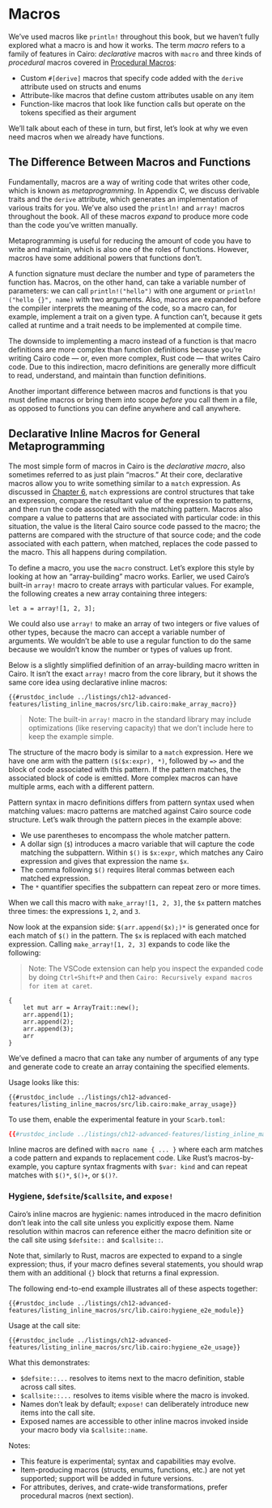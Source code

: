 # Macros

We’ve used macros like `println!` throughout this book, but we haven’t fully
explored what a macro is and how it works. The term _macro_ refers to a family
of features in Cairo: _declarative_ macros with `macro` and three kinds
of _procedural_ macros covered in [Procedural Macros](./ch12-10-procedural-macros.md):

- Custom `#[derive]` macros that specify code added with the `derive` attribute
  used on structs and enums
- Attribute-like macros that define custom attributes usable on any item
- Function-like macros that look like function calls but operate on the tokens
  specified as their argument

We’ll talk about each of these in turn, but first, let’s look at why we even
need macros when we already have functions.

## The Difference Between Macros and Functions

Fundamentally, macros are a way of writing code that writes other code, which
is known as _metaprogramming_. In Appendix C, we discuss derivable traits and the `derive`
attribute, which generates an implementation of various traits for you. We’ve
also used the `println!` and `array!` macros throughout the book. All of these
macros _expand_ to produce more code than the code you’ve written manually.

Metaprogramming is useful for reducing the amount of code you have to write and
maintain, which is also one of the roles of functions. However, macros have
some additional powers that functions don’t.

A function signature must declare the number and type of parameters the
function has. Macros, on the other hand, can take a variable number of
parameters: we can call `println!("hello")` with one argument or
`println!("hello {}", name)` with two arguments. Also, macros are expanded
before the compiler interprets the meaning of the code, so a macro can, for
example, implement a trait on a given type. A function can’t, because it gets
called at runtime and a trait needs to be implemented at compile time.

The downside to implementing a macro instead of a function is that macro definitions are more
complex than function definitions because you’re writing Cairo code — or, even more complex, Rust
code — that writes Cairo code. Due to this indirection, macro definitions are generally more
difficult to read, understand, and maintain than function definitions.

Another important difference between macros and functions is that you must
define macros or bring them into scope _before_ you call them in a file, as
opposed to functions you can define anywhere and call anywhere.

## Declarative Inline Macros for General Metaprogramming

The most simple form of macros in Cairo is the _declarative macro_, also sometimes referred to as
just plain “macros.” At their core, declarative macros allow you to write something similar to a
`match` expression. As discussed in [Chapter 6](./ch06-00-enums-and-pattern-matching.md), `match` expressions are control structures that
take an expression, compare the resultant value of the expression to patterns, and then run the code
associated with the matching pattern. Macros also compare a value to patterns that are associated
with particular code: in this situation, the value is the literal Cairo source code passed to the
macro; the patterns are compared with the structure of that source code; and the code associated
with each pattern, when matched, replaces the code passed to the macro. This all happens during
compilation.

To define a macro, you use the `macro` construct. Let’s explore this style by
looking at how an “array-building” macro works. Earlier, we used Cairo’s
built-in `array!` macro to create arrays with particular values. For example,
the following creates a new array containing three integers:

```cairo
let a = array![1, 2, 3];
```

We could also use `array!` to make an array of two integers or five values of
other types, because the macro can accept a variable number of arguments.
We wouldn’t be able to use a regular function to do the same because we
wouldn’t know the number or types of values up front.

Below is a slightly simplified definition of an array-building macro written in
Cairo. It isn’t the exact `array!` macro from the core library, but it shows
the same core idea using declarative inline macros:

```cairo
{{#rustdoc_include ../listings/ch12-advanced-features/listing_inline_macros/src/lib.cairo:make_array_macro}}
```

> Note: The built-in `array!` macro in the standard library may include
> optimizations (like reserving capacity) that we don’t include here to keep
> the example simple.

The structure of the macro body is similar to a `match` expression. Here we
have one arm with the pattern `($($x:expr), *)`, followed by `=>` and the
block of code associated with this pattern. If the pattern matches, the
associated block of code is emitted. More complex macros can have multiple
arms, each with a different pattern.

Pattern syntax in macro definitions differs from pattern syntax used when
matching values: macro patterns are matched against Cairo source code
structure. Let’s walk through the pattern pieces in the example above:

- We use parentheses to encompass the whole matcher pattern.
- A dollar sign (`$`) introduces a macro variable that will capture the code
  matching the subpattern. Within `$()` is `$x:expr`, which matches any Cairo
  expression and gives that expression the name `$x`.
- The comma following `$()` requires literal commas between each matched
  expression.
- The `*` quantifier specifies the subpattern can repeat zero or more times.

When we call this macro with `make_array![1, 2, 3]`, the `$x` pattern matches
three times: the expressions `1`, `2`, and `3`.

Now look at the expansion side: `$(arr.append($x);)*` is generated once for
each match of `$()` in the pattern. The `$x` is replaced with each matched
expression. Calling `make_array![1, 2, 3]` expands to code like the following:

> Note: The VSCode extension can help you inspect the expanded code by doing `Ctrl+Shift+P` and then `Cairo: Recursively expand macros for item at caret`.

```cairo,ignore
{
    let mut arr = ArrayTrait::new();
    arr.append(1);
    arr.append(2);
    arr.append(3);
    arr
}
```

We’ve defined a macro that can take any number of arguments of any type and
generate code to create an array containing the specified elements.

Usage looks like this:

```cairo
{{#rustdoc_include ../listings/ch12-advanced-features/listing_inline_macros/src/lib.cairo:make_array_usage}}
```

To use them, enable the experimental feature in your `Scarb.toml`:

```toml
{{#rustdoc_include ../listings/ch12-advanced-features/listing_inline_macros/Scarb.toml:feature_flag}}
```

Inline macros are defined with `macro name { ... }` where each arm matches a code pattern and expands to replacement code. Like Rust’s macros-by-example, you capture syntax fragments with `$var: kind` and can repeat matches with `$()*`, `$()+`, or `$()?`.

<!-- Removed trivial first macro example to reduce redundancy with array example -->

### Hygiene, `$defsite`/`$callsite`, and `expose!`

Cairo’s inline macros are hygienic: names
introduced in the macro definition don’t leak into the call site unless you
explicitly expose them. Name resolution within macros can reference either the
macro definition site or the call site using `$defsite::` and `$callsite::`.

Note that, similarly to Rust, macros are expected to expand to a single
expression; thus, if your macro defines several statements, you should wrap
them with an additional `{}` block that returns a final expression.

The following end-to-end example illustrates all of these aspects together:

```cairo
{{#rustdoc_include ../listings/ch12-advanced-features/listing_inline_macros/src/lib.cairo:hygiene_e2e_module}}
```

Usage at the call site:

```cairo
{{#rustdoc_include ../listings/ch12-advanced-features/listing_inline_macros/src/lib.cairo:hygiene_e2e_usage}}
```

What this demonstrates:

- `$defsite::...` resolves to items next to the macro definition, stable across
  call sites.
- `$callsite::...` resolves to items visible where the macro is invoked.
- Names don’t leak by default; `expose!` can deliberately introduce new items
  into the call site.
- Exposed names are accessible to other inline macros invoked inside your macro
  body via `$callsite::name`.

<!-- Removed standalone repetition section; already covered in make_array example matcher and expansion explanation. -->

<!-- Consolidated into the hygiene e2e example above. -->

<!-- Covered by the hygiene e2e example (returns from a block). -->

<!-- Omitted to keep this section focused on core concepts for release notes. -->

Notes:

- This feature is experimental; syntax and capabilities may evolve.
- Item-producing macros (structs, enums, functions, etc.) are not yet supported; support will be added in future versions.
- For attributes, derives, and crate-wide transformations, prefer procedural macros (next section).
